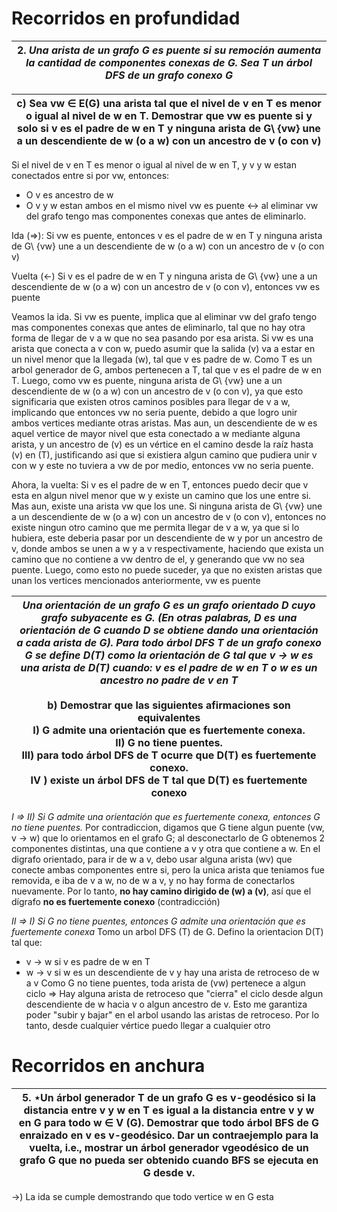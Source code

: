 # Recorridos en profundidad

| 2. _Una arista de un grafo G es puente si su remoción aumenta la cantidad de componentes conexas de G. Sea T un árbol DFS de un grafo conexo G_ |
| ----------------------------------------------------------------------------------------------------------------------------------------------- |

| c) Sea vw ∈ E(G) una arista tal que el nivel de v en T es menor o igual al nivel de w en T. Demostrar que vw es puente si y solo si v es el padre de w en T y ninguna arista de G\ {vw} une a un descendiente de w (o a w) con un ancestro de v (o con v) |
| --------------------------------------------------------------------------------------------------------------------------------------------------------------------------------------------------------------------------------------------------------- |
Si el nivel de v en T es menor o igual al nivel de w en T, y v y w estan conectados entre si por vw, entonces:
- O v es ancestro de w
- O v y w estan ambos en el mismo nivel 
vw es puente <-> al eliminar vw del grafo tengo mas componentes conexas que antes de eliminarlo.

Ida (=>): Si vw es puente, entonces v es el padre de w en T y ninguna arista de G\ {vw} une a un descendiente de w (o a w) con un ancestro de v (o con v) 

Vuelta (<-) Si v es el padre de w en T y ninguna arista de G\ {vw} une a un descendiente de w (o a w) con un ancestro de v (o con v), entonces vw es puente

Veamos la ida. Si vw es puente, implica que al eliminar vw del grafo tengo mas componentes conexas que antes de eliminarlo, tal que no hay otra forma de llegar de v a w que no sea pasando por esa arista. Si vw es una arista que conecta a v con w, puedo asumir que la salida (v) va a estar en un nivel menor que la llegada (w), tal que v es padre de w. Como T es un arbol generador de G, ambos pertenecen a T, tal que v es el padre de w en T. Luego, como vw es puente, ninguna arista de G\ {vw} une a un descendiente de w (o a w) con un ancestro de v (o con v), ya que esto significaria que existen otros caminos posibles para llegar de v a w, implicando que entonces vw no seria puente, debido a que logro unir ambos vertices mediante otras aristas. Mas aun, un descendiente de w es aquel vertice de mayor nivel que esta conectado a w mediante alguna arista, y un ancestro de (v) es un vértice en el camino desde la raíz hasta (v) en (T), justificando asi que si existiera algun camino que pudiera unir v con w y este no tuviera a vw de por medio, entonces vw no seria puente.

Ahora, la vuelta: Si v es el padre de w en T, entonces puedo decir que v esta en algun nivel menor que w y existe un camino que los une entre si. Mas aun, existe una arista vw que los une. Si ninguna arista de G\ {vw} une a un descendiente de w (o a w) con un ancestro de v (o con v), entonces no existe ningun otro camino que me permita llegar de v a w, ya que si lo hubiera, este deberia pasar por un descendiente de w y por un ancestro de v, donde ambos se unen a w y a v respectivamente, haciendo que exista un camino que no contiene a vw dentro de el, y generando que vw no sea puente. Luego, como esto no puede suceder, ya que no existen aristas que unan los vertices mencionados anteriormente, vw es puente


| _Una orientación de un grafo G es un grafo orientado D cuyo grafo subyacente es G. (En otras palabras, D es una orientación de G cuando D se obtiene dando una orientación a cada arista de G). Para todo árbol DFS T de un grafo conexo G se define D(T) como la orientación de G tal que v → w es una arista de D(T) cuando: v es el padre de w en T o w es un ancestro no padre de v en T_<br><br>b) Demostrar que las siguientes afirmaciones son equivalentes<br>I) G admite una orientación que es fuertemente conexa. <br>II) G no tiene puentes. <br>III) para todo árbol DFS de T ocurre que D(T) es fuertemente conexo. <br>IV ) existe un árbol DFS de T tal que D(T) es fuertemente conexo |
| ------------------------------------------------------------------------------------------------------------------------------------------------------------------------------------------------------------------------------------------------------------------------------------------------------------------------------------------------------------------------------------------------------------------------------------------------------------------------------------------------------------------------------------------------------------------------------------------------------------------------------------------------------------------------------------------------------ |
_I => II) Si G admite una orientación que es fuertemente conexa, entonces G no tiene puentes._ 
Por contradiccion, digamos que G tiene algun puente 
(vw, v -> w) que lo orientamos en el grafo G; al desconectarlo de G obtenemos 2 componentes distintas, una que contiene a v y otra que contiene a w. En el digrafo orientado, para ir de w a v, debo usar alguna arista (wv) que conecte ambas componentes entre si, pero la unica arista que teniamos fue removida, e iba de v a w, no de w a v, y no hay forma de conectarlos nuevamente. Por lo tanto, **no hay camino dirigido de (w) a (v)**, así que el dígrafo **no es fuertemente conexo** (contradicción)

_II => I) Si G no tiene puentes, entonces G admite una orientación que es fuertemente conexa_
Tomo un arbol DFS (T) de G. Defino la orientacion D(T) tal que:
- v -> w si v es padre de w en T
- w -> v si w es un descendiente de v y hay una arista de retroceso de w a v
Como G no tiene puentes, toda arista de (vw) pertenece a algun ciclo => Hay alguna arista de retroceso que "cierra" el ciclo desde algun descendiente de w hacia v o algun ancestro de v. Esto me garantiza poder "subir y bajar" en el arbol usando las aristas de retroceso. Por lo tanto, desde cualquier vértice puedo llegar a cualquier otro 

# Recorridos en anchura

| 5. ⋆Un árbol generador T de un grafo G es v-geodésico si la distancia entre v y w en T es igual a la distancia entre v y w en G para todo w ∈ V (G). Demostrar que todo árbol BFS de G enraizado en v es v-geodésico. Dar un contraejemplo para la vuelta, i.e., mostrar un árbol generador vgeodésico de un grafo G que no pueda ser obtenido cuando BFS se ejecuta en G desde v. |
| ---------------------------------------------------------------------------------------------------------------------------------------------------------------------------------------------------------------------------------------------------------------------------------------------------------------------------------------------------------------------------------- |
->) La ida se cumple demostrando que todo vertice w en G esta 